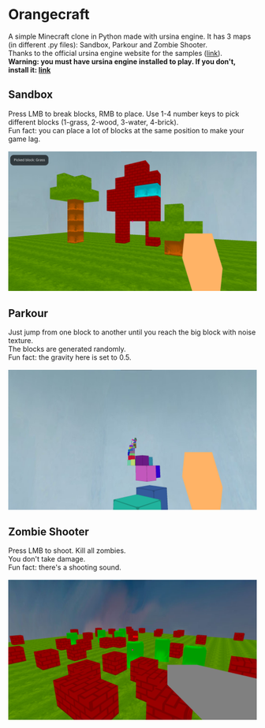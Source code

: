 # Orangecraft
A simple Minecraft clone in Python made with ursina engine. It has 3 maps (in different .py files): Sandbox, Parkour and Zombie Shooter.<br>
Thanks to the official ursina engine website for the samples (<a href="https://www.ursinaengine.org/samples.html">link</a>).<br>
<b>Warning: you must have ursina engine installed to play. If you don't, install it: <a href="https://www.ursinaengine.org/installation.html">link</a></b>

## Sandbox
Press LMB to break blocks, RMB to place. Use 1-4 number keys to pick different blocks (1-grass, 2-wood, 3-water, 4-brick).<br>
Fun fact: you can place a lot of blocks at the same position to make your game lag.<br><br>
<img src="Screenshots/Screenshot1.png">

## Parkour
Just jump from one block to another until you reach the big block with noise texture.<br>
The blocks are generated randomly.<br>
Fun fact: the gravity here is set to 0.5.<br><br>
<img src="Screenshots/Screenshot2.png">

## Zombie Shooter
Press LMB to shoot. Kill all zombies.<br>
You don't take damage.<br>
Fun fact: there's a shooting sound.<br><br>
<img src="Screenshots/Screenshot3.png">
